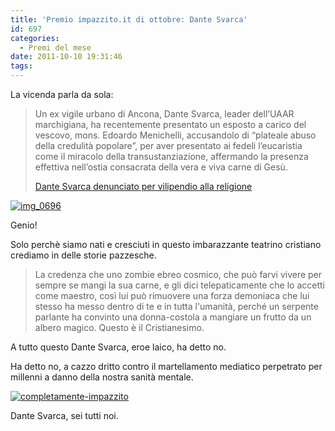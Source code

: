 ```yaml
---
title: 'Premio impazzito.it di ottobre: Dante Svarca'
id: 697
categories:
  - Premi del mese
date: 2011-10-10 19:31:46
tags:
---
```


La vicenda parla da sola:

> Un ex vigile urbano di Ancona, Dante Svarca, leader dell’UAAR marchigiana, ha recentemente presentato un esposto a carico del vescovo, mons. Edoardo Menichelli, accusandolo di “plateale abuso della credulità popolare”, per aver presentato ai fedeli l’eucaristia come il miracolo della transustanziazione, affermando la presenza effettiva nell’ostia consacrata della vera e viva carne di Gesù.> 
> [Dante Svarca denunciato per vilipendio alla religione](http://www.uccronline.it/2011/02/08/dante-svarca-il-vigile-urbano-delluaar-denunciato-per-vilipendio-alla-religione/)

[![](http://impazzito.it/sites/impazzito.it/uploads/2011/10/img_0696.jpg "img_0696")](http://impazzito.it/sites/impazzito.it/uploads/2011/10/img_0696.jpg)

Genio!

Solo perchè siamo nati e cresciuti in questo imbarazzante teatrino cristiano crediamo in delle storie pazzesche.

> La credenza che uno zombie ebreo cosmico, che può farvi vivere per sempre se mangi la sua carne, e gli dici telepaticamente che lo accetti come maestro, così lui può rimuovere una forza demoniaca che lui stesso ha messo dentro di te e in tutta l'umanità, perché un serpente parlante ha convinto una donna-costola a mangiare un frutto da un albero magico. Questo è il Cristianesimo.

A tutto questo Dante Svarca, eroe laico, ha detto no.

Ha detto no, a cazzo dritto contro il martellamento mediatico perpetrato per millenni a danno della nostra sanità mentale.

[![](http://impazzito.it/sites/impazzito.it/uploads/2009/09/completamente-impazzito.png "completamente-impazzito")](http://impazzito.it/sites/impazzito.it/uploads/2009/09/completamente-impazzito.png)

Dante Svarca, sei tutti noi.